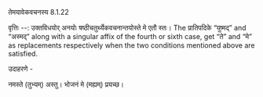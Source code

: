 

 तेमयावेकवचनस्य 8.1.22 


वृत्तिः --: उक्तविधयोर् अनयोः षष्ठीचतुर्थ्येकवचनान्तयोस्ते मे एतौ स्तः।  The प्रातिपदिके “युष्मद्” and “अस्मद्” along with a singular affix of the fourth or sixth case, get “ते” and “मे” as replacements respectively when the two conditions mentioned above are satisfied. 


उदाहरणे - 


नमस्ते (तुभ्यम्) अस्तु। भोजनं मे (मह्यम्) प्रयच्छ। 


